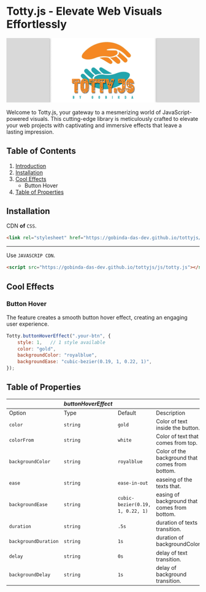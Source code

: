 # Totty.js - Elevate Web Visuals Effortlessly

![Totty.js Logo](https://raw.githubusercontent.com/gobinda-das-dev/tottyjs-media/main/images/totty%20js%20banner.jpg)

Welcome to Totty.js, your gateway to a mesmerizing world of JavaScript-powered visuals. This cutting-edge library is meticulously crafted to elevate your web projects with captivating and immersive effects that leave a lasting impression.

## Table of Contents

1. [Introduction](#introduction)
2. [Installation](#installation)
3. [Cool Effects](#cool-effects)
   - Button Hover
4. [Table of Properties](#table-of-properties)


## Installation

CDN  **of** `CSS`.

```html
<link rel="stylesheet" href="https://gobinda-das-dev.github.io/tottyjs/css/totty.css">
```


---

Use `JAVASCRIP CDN`.

```html
<script src="https://gobinda-das-dev.github.io/tottyjs/js/totty.js"></script>
```


## Cool Effects
### Button Hover

The feature creates a smooth button hover effect, creating an engaging user experience.

```javascript
Totty.buttonHoverEffect(".your-btn", {
    style: 1,   // 1 style available
    color: "gold",
    backgroundColor: "royalblue",
    backgroundEase: "cubic-bezier(0.19, 1, 0.22, 1)",
});
```








## Table of Properties
|                      | *buttonHoverEffect*  |                                   |                                                   |
| -------------------- | -------------------- | --------------------------------- | ------------------------------------------------- |
| Option               | Type                 | Default                           | Description                                       |
| `color`              | `string`             | `gold`                            | Color of text inside the button.                  |
| `colorFrom`          | `string`             | `white`                           | Color of text that comes from top.                |
| `backgroundColor`    | `string`             | `royalblue`                       | Color of the background that comes from bottom.   |
| `ease`               | `string`             | `ease-in-out`                     | easeing of the texts that.                        |
| `backgroundEase`     | `string`             | `cubic-bezier(0.19, 1, 0.22, 1)`  | easing of background that comes from bottom.      |
| `duration`           | `string`             | `.5s`                             | duration of texts transition.                     |
| `backgroundDuration` | `string`             | `1s`                              | duration of backgroundColor.                      |
| `delay`              | `string`             | `0s`                              | delay of text transition.                         |
| `backgroundDelay`    | `string`             | `1s`                              | delay of background transition.                   |
